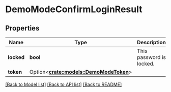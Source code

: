 # DemoModeConfirmLoginResult

## Properties

Name | Type | Description | Notes
------------ | ------------- | ------------- | -------------
**locked** | **bool** | This password is locked. | 
**token** | Option<[**crate::models::DemoModeToken**](DemoModeToken.md)> |  | [optional]

[[Back to Model list]](../README.md#documentation-for-models) [[Back to API list]](../README.md#documentation-for-api-endpoints) [[Back to README]](../README.md)



